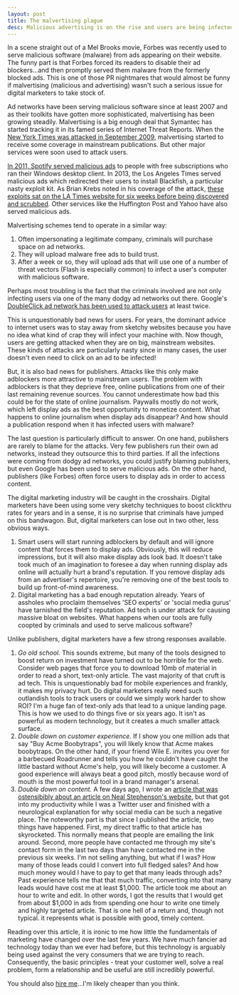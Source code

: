 ```yaml
---
layout: post
title: The malvertising plague
desc: Malicious advertising is on the rise and users are being infected at alarming rates. What can the digital marketing industry do to curb this dangerous threat?
---
```


In a scene straight out of a Mel Brooks movie, Forbes was recently used to serve malicious software (malware) from ads appearing on their website. The funny part is that Forbes forced its readers to disable their ad blockers...and then promptly served them malware from the formerly blocked ads. This is one of those PR nightmares that would almost be funny if malvertising (malicious and advertising) wasn't such a serious issue for digital marketers to take stock of.

Ad networks have been serving malicious software since at least 2007 and as their toolkits have gotten more sophisticated, malvertising has been growing steadily. Malvertising is a big enough deal that Symantec has started tracking it in its famed series of Internet Threat Reports. When the [New York Times was attacked in September 2009](http://www.nytimes.com/2009/09/15/technology/internet/15adco.html?_r=0), malvertising started to receive some coverage in mainstream publications. But other major services were soon used to attack users.

[In 2011, Spotify served malicious ads](http://www.bbc.com/news/technology-12891182) to people with free subscriptions who ran their Windows desktop client. In 2013, the Los Angeles Times served malicious ads which redirected their users to install Blackfish, a particular nasty exploit kit. As Brian Krebs noted in his coverage of the attack, [these exploits sat on the LA Times website for six weeks before being discovered and scrubbed](http://krebsonsecurity.com/2013/02/exploit-sat-on-la-times-website-for-6-weeks/). Other services like the Huffington Post and Yahoo have also served malicious ads.

Malvertising schemes tend to operate in a similar way:

1. Often impersonating a legitimate company, criminals will purchase space on ad networks.
2. They will upload malware free ads to build trust.
3. After a week or so, they will upload ads that will use one of a number of threat vectors (Flash is especially common) to infect a user's computer with malicious software.

Perhaps most troubling is the fact that the criminals involved are not only infecting users via one of the many dodgy ad networks out there. Google's [DoubleClick ad network has been used to attack users](https://blog.malwarebytes.org/malvertising-2/2014/09/googles-doubleclick-ad-network-abused-once-again-in-malvertising-attacks/) at least twice.

This is unquestionably bad news for users. For years, the dominant advice to internet users was to stay away from sketchy websites because you have no idea what kind of crap they will infect your machine with. Now though, users are getting attacked when they are on big, mainstream websites. These kinds of attacks are particularly nasty since in many cases, the user doesn't even need to click on an ad to be infected!

But, it is also bad news for publishers. Attacks like this only make adblockers more attractive to mainstream users. The problem with adblockers is that they deprieve free, online publications from one of their last remaining revenue sources. You cannot underestimate how bad this could be for the state of online journalism. Paywalls mostly do not work, which left display ads as the best opportunity to monetize content. What happens to online journalism when display ads disappear? And how should a publication respond when it has infected users with malware?

The last question is particularly difficult to answer. On one hand, publishers are rarely to blame for the attacks. Very few publishers run their own ad networks, instead they outsource this to third parties. If all the infections were coming from dodgy ad networks, you could justify blaming publishers, but even Google has been used to serve malicious ads. On the other hand, publishers (like Forbes) often force users to display ads in order to access content.

The digital marketing industry will be caught in the crosshairs. Digital marketers have been using some very sketchy techniques to boost clickthru rates for years and in a sense, it is no surprise that criminals have jumped on this bandwagon. But, digital marketers can lose out in two other, less obvious ways.

1. Smart users will start running adblockers by default and will ignore content that forces them to display ads. Obviously, this will reduce impressions, but it will also make display ads look bad. It doesn't take took much of an imagination to foresee a day when running display ads online will actually hurt a brand's reputation. If you remove display ads from an advertiser's repertoire, you're removing one of the best tools to build up front-of-mind awareness.
2. Digital marketing has a bad enough reputation already. Years of assholes who proclaim themselves 'SEO experts' or 'social media gurus' have tarnished the field's reputation. Ad tech is under attack for causing massive bloat on websites. What happens when our tools are fully coopted by criminals and used to serve malicous software?

Unlike publishers, digital marketers have a few strong responses available.

1. _Go old school._ This sounds extreme, but many of the tools designed to boost return on investment have turned out to be horrible for the web. Consider web pages that force you to download 10mb of material in order to read a short, text-only article. The vast majority of that cruft is ad tech. This is unquestionably bad for mobile experiences and frankly, it makes my privacy hurt. Do digital marketers really need such outlandish tools to track users or could we simply work harder to show ROI? I'm a huge fan of text-only ads that lead to a unique landing page. This is how we used to do things five or six years ago. It isn't as powerful as modern technology, but it creates a much smaller attack surface.
2. _Double down on customer experience._ If I show you one million ads that say "Buy Acme Boobytraps", you will likely know that Acme makes boobytraps. On the other hand, if your friend Wile E. invites you over for a barbecued Roadrunner and tells you how he couldn't have caught the little bastard without Acme's help, you will likely become a customer. A good experience will always beat a good pitch, mostly because word of mouth is the most powerful tool in a brand manager's arsenal.
3. _Double down on content._ A few days ago, I wrote an [article that was ostensibibly about an article on Neal Stephenson's website](http://www.hluska.ca/on-sociomediapathy/), but that got into my productivity while I was a Twitter user and finished with a neurological explanation for why social media can be such a negative place. The noteworthy part is that since I published the article, two things have happened. First, my direct traffic to that article has skyrocketed. This normally means that people are emailing the link around. Second, more people have contacted me through my site's contact form in the last two days than have contacted me in the previous six weeks. I'm not selling anything, but what if I was? How many of those leads could I convert into full fledged sales? And how much money would I have to pay to get that many leads through ads? Past experience tells me that that much traffic, converting into that many leads would have cost me at least $1,000. The article took me about an hour to write and edit. In other words, I got the results that I would get from about $1,000 in ads from spending one hour to write one timely and highly targeted article. That is one hell of a return and, though not typical. it represents what is possible with good, timely content.

Reading over this article, it is ironic to me how little the fundamentals of marketing have changed over the last few years. We have much fancier ad technology today than we ever had before, but this technology is arguably being used against the very consumers that we are trying to reach. Consequently, the basic principles - treat your customer well, solve a real problem, form a relationship and be useful are still incredibly powerful.

You should also [hire me](http://hluska.ca/contact)...I'm likely cheaper than you think. 

